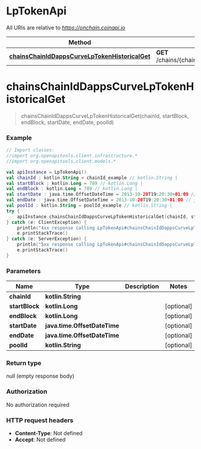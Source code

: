 # LpTokenApi

All URIs are relative to *https://onchain.coinapi.io*

Method | HTTP request | Description
------------- | ------------- | -------------
[**chainsChainIdDappsCurveLpTokenHistoricalGet**](LpTokenApi.md#chainsChainIdDappsCurveLpTokenHistoricalGet) | **GET** /chains/{chain_id}/dapps/curve/lpToken/historical | 


<a name="chainsChainIdDappsCurveLpTokenHistoricalGet"></a>
# **chainsChainIdDappsCurveLpTokenHistoricalGet**
> chainsChainIdDappsCurveLpTokenHistoricalGet(chainId, startBlock, endBlock, startDate, endDate, poolId)



### Example
```kotlin
// Import classes:
//import org.openapitools.client.infrastructure.*
//import org.openapitools.client.models.*

val apiInstance = LpTokenApi()
val chainId : kotlin.String = chainId_example // kotlin.String | 
val startBlock : kotlin.Long = 789 // kotlin.Long | 
val endBlock : kotlin.Long = 789 // kotlin.Long | 
val startDate : java.time.OffsetDateTime = 2013-10-20T19:20:30+01:00 // java.time.OffsetDateTime | 
val endDate : java.time.OffsetDateTime = 2013-10-20T19:20:30+01:00 // java.time.OffsetDateTime | 
val poolId : kotlin.String = poolId_example // kotlin.String | 
try {
    apiInstance.chainsChainIdDappsCurveLpTokenHistoricalGet(chainId, startBlock, endBlock, startDate, endDate, poolId)
} catch (e: ClientException) {
    println("4xx response calling LpTokenApi#chainsChainIdDappsCurveLpTokenHistoricalGet")
    e.printStackTrace()
} catch (e: ServerException) {
    println("5xx response calling LpTokenApi#chainsChainIdDappsCurveLpTokenHistoricalGet")
    e.printStackTrace()
}
```

### Parameters

Name | Type | Description  | Notes
------------- | ------------- | ------------- | -------------
 **chainId** | **kotlin.String**|  |
 **startBlock** | **kotlin.Long**|  | [optional]
 **endBlock** | **kotlin.Long**|  | [optional]
 **startDate** | **java.time.OffsetDateTime**|  | [optional]
 **endDate** | **java.time.OffsetDateTime**|  | [optional]
 **poolId** | **kotlin.String**|  | [optional]

### Return type

null (empty response body)

### Authorization

No authorization required

### HTTP request headers

 - **Content-Type**: Not defined
 - **Accept**: Not defined

